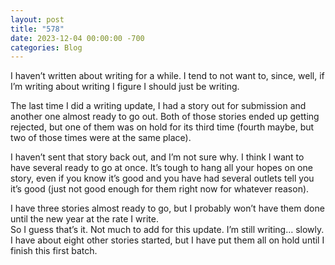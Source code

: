 ```yaml
---
layout: post
title: "578"
date: 2023-12-04 00:00:00 -700
categories: Blog
---
```


I haven’t written about writing for a while. I tend to not want to, since, well, if I’m writing about writing I figure I should just be writing.

The last time I did a writing update, I had a story out for submission and another one almost ready to go out. Both of those stories ended up getting rejected, but one of them was on hold for its third time (fourth maybe, but two of those times were at the same place).

I haven’t sent that story back out, and I’m not sure why. I think I want to have several ready to go at once. It’s tough to hang all your hopes on one story, even if you know it’s good and you have had several outlets tell you it’s good (just not good enough for them right now for whatever reason).

I have three stories almost ready to go, but I probably won’t have them done until the new year at the rate I write.  
So I guess that’s it. Not much to add for this update. I’m still writing… slowly. I have about eight other stories started, but I have put them all on hold until I finish this first batch.

​
